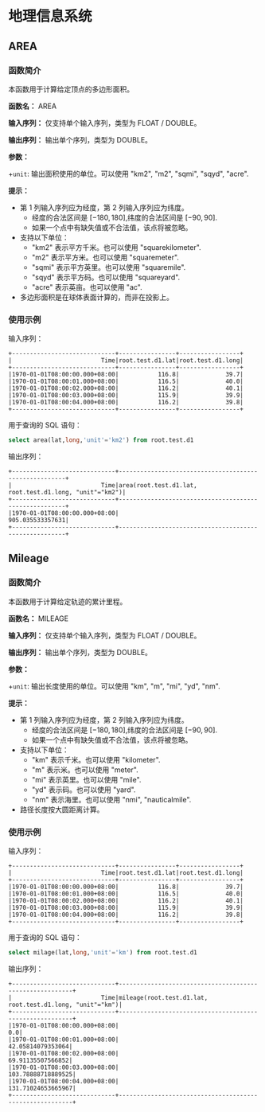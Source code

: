 <!--

​    Licensed to the Apache Software Foundation (ASF) under one
​    or more contributor license agreements.  See the NOTICE file
​    distributed with this work for additional information
​    regarding copyright ownership.  The ASF licenses this file
​    to you under the Apache License, Version 2.0 (the
​    "License"); you may not use this file except in compliance
​    with the License.  You may obtain a copy of the License at
​    
​        http://www.apache.org/licenses/LICENSE-2.0
​    
​    Unless required by applicable law or agreed to in writing,
​    software distributed under the License is distributed on an
​    "AS IS" BASIS, WITHOUT WARRANTIES OR CONDITIONS OF ANY
​    KIND, either express or implied.  See the License for the
​    specific language governing permissions and limitations
​    under the License.

-->

# 地理信息系统

## AREA

### 函数简介

本函数用于计算给定顶点的多边形面积。

**函数名：** AREA

**输入序列：** 仅支持单个输入序列，类型为 FLOAT / DOUBLE。

**输出序列：** 输出单个序列，类型为 DOUBLE。

**参数：**

+`unit`: 输出面积使用的单位。可以使用 "km2", "m2", "sqmi", "sqyd", "acre".

**提示：**

+ 第 1 列输入序列应为经度，第 2 列输入序列应为纬度。
    + 经度的合法区间是 $[-180,180]$,纬度的合法区间是 $[-90,90]$.
    + 如果一个点中有缺失值或不合法值，该点将被忽略。
+ 支持以下单位：
    + "km2" 表示平方千米。也可以使用 "squarekilometer".
    + "m2" 表示平方米。也可以使用 "squaremeter".
    + "sqmi" 表示平方英里。也可以使用 "squaremile".
    + "sqyd" 表示平方码。也可以使用 "squareyard".
    + "acre" 表示英亩。也可以使用 "ac".
+ 多边形面积是在球体表面计算的，而非在投影上。

### 使用示例

输入序列：

```
+-----------------------------+----------------+-----------------+
|                         Time|root.test.d1.lat|root.test.d1.long|
+-----------------------------+----------------+-----------------+
|1970-01-01T08:00:00.000+08:00|           116.8|             39.7|
|1970-01-01T08:00:01.000+08:00|           116.5|             40.0|
|1970-01-01T08:00:02.000+08:00|           116.2|             40.1|
|1970-01-01T08:00:03.000+08:00|           115.9|             39.9|
|1970-01-01T08:00:04.000+08:00|           116.2|             39.8|
+-----------------------------+----------------+-----------------+
```


用于查询的 SQL 语句：

```sql
select area(lat,long,'unit'='km2') from root.test.d1
```

输出序列：

```
+-----------------------------+-------------------------------------------------------+
|                         Time|area(root.test.d1.lat, root.test.d1.long, "unit"="km2")|
+-----------------------------+-------------------------------------------------------+
|1970-01-01T08:00:00.000+08:00|                                       905.035533357631|
+-----------------------------+-------------------------------------------------------+
```


## Mileage

### 函数简介

本函数用于计算给定轨迹的累计里程。

**函数名：** MILEAGE

**输入序列：** 仅支持单个输入序列，类型为 FLOAT / DOUBLE。

**输出序列：** 输出单个序列，类型为 DOUBLE。

**参数：**

+`unit`: 输出长度使用的单位。可以使用 "km", "m", "mi", "yd", "nm".

**提示：**

+ 第 1 列输入序列应为经度，第 2 列输入序列应为纬度。
    + 经度的合法区间是 $[-180,180]$,纬度的合法区间是 $[-90,90]$.
    + 如果一个点中有缺失值或不合法值，该点将被忽略。
+ 支持以下单位：
    + "km" 表示千米。也可以使用 "kilometer".
    + "m" 表示米。也可以使用 "meter".
    + "mi" 表示英里。也可以使用 "mile".
    + "yd" 表示码。也可以使用 "yard".
    + "nm" 表示海里。也可以使用 "nmi", "nauticalmile".
+ 路径长度按大圆距离计算。

### 使用示例

输入序列：

```
+-----------------------------+----------------+-----------------+
|                         Time|root.test.d1.lat|root.test.d1.long|
+-----------------------------+----------------+-----------------+
|1970-01-01T08:00:00.000+08:00|           116.8|             39.7|
|1970-01-01T08:00:01.000+08:00|           116.5|             40.0|
|1970-01-01T08:00:02.000+08:00|           116.2|             40.1|
|1970-01-01T08:00:03.000+08:00|           115.9|             39.9|
|1970-01-01T08:00:04.000+08:00|           116.2|             39.8|
+-----------------------------+----------------+-----------------+
```


用于查询的 SQL 语句：

```sql
select milage(lat,long,'unit'='km') from root.test.d1
```

输出序列：

```
+-----------------------------+---------------------------------------------------------+
|                         Time|mileage(root.test.d1.lat, root.test.d1.long, "unit"="km")|
+-----------------------------+---------------------------------------------------------+
|1970-01-01T08:00:00.000+08:00|                                                      0.0|
|1970-01-01T08:00:01.000+08:00|                                        42.05814079353064|
|1970-01-01T08:00:02.000+08:00|                                        69.91135507566852|
|1970-01-01T08:00:03.000+08:00|                                       103.78888718889525|
|1970-01-01T08:00:04.000+08:00|                                       131.71024653665967|
+-----------------------------+---------------------------------------------------------+
```